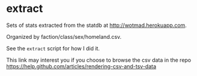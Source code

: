 extract
=======

Sets of stats extracted from the statdb at http://wotmad.herokuapp.com.

Organized by faction/class/sex/homeland.csv.

See the `extract` script for how I did it.

This link may interest you if you choose to browse the csv data in the repo https://help.github.com/articles/rendering-csv-and-tsv-data
